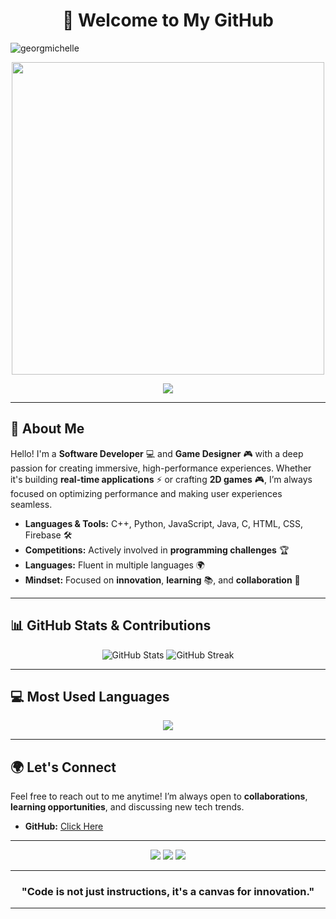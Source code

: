 <h1 align="center">🚀 Welcome to My GitHub</h1>
<p align="left"> <img src="https://komarev.com/ghpvc/?username=georgmichelle18&label=Profile%20views&color=0e75b6&style=flat" alt="georgmichelle" /> </p>
<p align="center">
  <img src="https://media.tenor.com/_4YgA77ExHEAAAAC/hacker.gif" width="500"/>
</p>

<p align="center">
  <img src="https://readme-typing-svg.herokuapp.com?font=JetBrains+Mono&color=%23F7F7F7&size=22&center=true&vCenter=true&width=600&lines=Software+Developer+%7C+Game+Designer;Building+Innovative+Applications;Passionate+about+Tech+%26+Design;Merging+Creativity+with+Code;Pushing+Limits+Every+Day">
</p>

---

## 💼 About Me  

Hello! I'm a **Software Developer** 💻 and **Game Designer** 🎮 with a deep passion for creating immersive, high-performance experiences. Whether it's building **real-time applications** ⚡ or crafting **2D games** 🎮, I’m always focused on optimizing performance and making user experiences seamless.

- **Languages & Tools:** C++, Python, JavaScript, Java, C, HTML, CSS, Firebase 🛠️  
- **Competitions:** Actively involved in **programming challenges** 🏆  
- **Languages:** Fluent in multiple languages 🌍  
- **Mindset:** Focused on **innovation**, **learning** 📚, and **collaboration** 🤝  

---

## 📊 GitHub Stats & Contributions

<p align="center">
  <img src="https://github-readme-stats.vercel.app/api?username=georgmichelle&show_icons=true&theme=radical" alt="GitHub Stats" />
  <img src="https://github-readme-streak-stats.herokuapp.com/?user=georgmichelle&theme=radical" alt="GitHub Streak" />
</p>

---

## 💻 Most Used Languages

<p align="center">
  <img src="https://github-readme-stats.vercel.app/api/top-langs/?username=georgmichelle&layout=compact&theme=tokyonight&langs_count=6" />
</p>

---

## 🌍 Let's Connect  

Feel free to reach out to me anytime! I’m always open to **collaborations**, **learning opportunities**, and discussing new tech trends.

- **GitHub:** [Click Here](https://github.com/georgmichelle)

---

<p align="center">
  <img src="https://img.shields.io/badge/Software_Developer-%E2%9C%94-blue?style=flat&logo=python&logoColor=white" />
  <img src="https://img.shields.io/badge/Game_Designer-%E2%9C%94-blue?style=flat&logo=unity&logoColor=white" />
  <img src="https://img.shields.io/badge/Problem_Solver-%E2%9C%94-blue?style=flat&logo=github&logoColor=white" />
</p>

---

<h3 align="center">"Code is not just instructions, it's a canvas for innovation."</h3>

---
